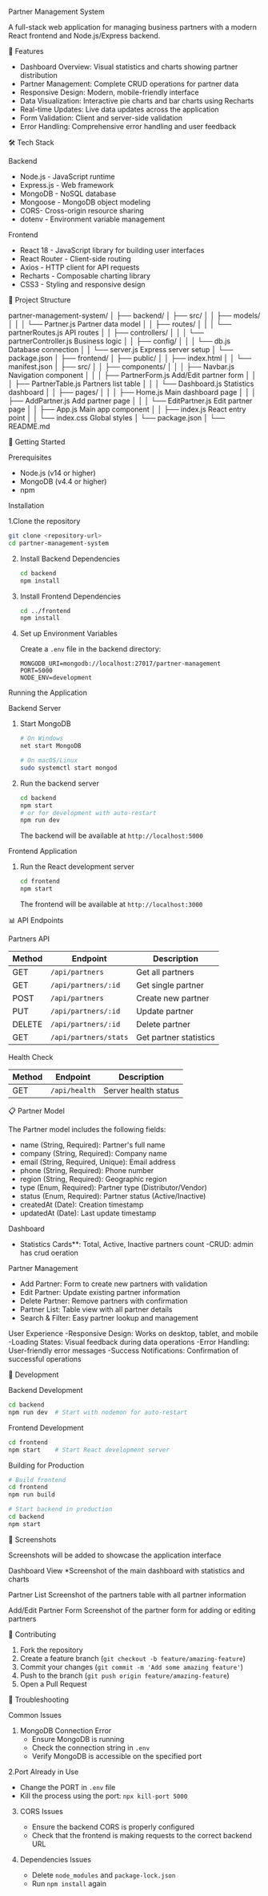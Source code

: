  Partner Management System

A full-stack web application for managing business partners with a modern React frontend and Node.js/Express backend.

 🚀 Features

- Dashboard Overview: Visual statistics and charts showing partner distribution
- Partner Management: Complete CRUD operations for partner data
- Responsive Design: Modern, mobile-friendly interface
- Data Visualization: Interactive pie charts and bar charts using Recharts
- Real-time Updates: Live data updates across the application
- Form Validation: Client and server-side validation
- Error Handling: Comprehensive error handling and user feedback

🛠️ Tech Stack

 Backend
- Node.js - JavaScript runtime
- Express.js - Web framework
- MongoDB - NoSQL database
- Mongoose - MongoDB object modeling
- CORS- Cross-origin resource sharing
- dotenv - Environment variable management

 Frontend
- React 18 - JavaScript library for building user interfaces
- React Router - Client-side routing
- Axios - HTTP client for API requests
- Recharts - Composable charting library
- CSS3 - Styling and responsive design

📁 Project Structure


partner-management-system/
│
├── backend/
│   ├── src/
│   │   ├── models/
│   │   │   └── Partner.js               Partner data model
│   │   ├── routes/
│   │   │   └── partnerRoutes.js         API routes
│   │   ├── controllers/
│   │   │   └── partnerController.js     Business logic
│   │   ├── config/
│   │   │   └── db.js                    Database connection
│   │   └── server.js                    Express server setup
│   └── package.json
│
├── frontend/
│   ├── public/
│   │   ├── index.html
│   │   └── manifest.json
│   ├── src/
│   │   ├── components/
│   │   │   ├── Navbar.js                Navigation component
│   │   │   ├── PartnerForm.js           Add/Edit partner form
│   │   │   ├── PartnerTable.js          Partners list table
│   │   │   └── Dashboard.js             Statistics dashboard
│   │   ├── pages/
│   │   │   ├── Home.js                   Main dashboard page
│   │   │   ├── AddPartner.js             Add partner page
│   │   │   └── EditPartner.js            Edit partner page
│   │   ├── App.js                        Main app component
│   │   ├── index.js                      React entry point
│   │   └── index.css                     Global styles
│   └── package.json
│
└── README.md


 🚀 Getting Started

 Prerequisites

- Node.js (v14 or higher)
- MongoDB (v4.4 or higher)
- npm 

 Installation

1.Clone the repository
   ```bash
   git clone <repository-url>
   cd partner-management-system
   ```

2. Install Backend Dependencies
   ```bash
   cd backend
   npm install
   ```

3. Install Frontend Dependencies
   ```bash
   cd ../frontend
   npm install
   ```

4. Set up Environment Variables
   
   Create a `.env` file in the backend directory:
   ```env
   MONGODB_URI=mongodb://localhost:27017/partner-management
   PORT=5000
   NODE_ENV=development
   ```

 Running the Application

Backend Server

1. Start MongoDB
   ```bash
   # On Windows
   net start MongoDB
   
   # On macOS/Linux
   sudo systemctl start mongod
   ```

2. Run the backend server
   ```bash
   cd backend
   npm start
   # or for development with auto-restart
   npm run dev
   ```

   The backend will be available at `http://localhost:5000`

Frontend Application

1. Run the React development server
   ```bash
   cd frontend
   npm start
   ```

   The frontend will be available at `http://localhost:3000`

📊 API Endpoints

Partners API

| Method | Endpoint | Description |
|--------|----------|-------------|
| GET | `/api/partners` | Get all partners |
| GET | `/api/partners/:id` | Get single partner |
| POST | `/api/partners` | Create new partner |
| PUT | `/api/partners/:id` | Update partner |
| DELETE | `/api/partners/:id` | Delete partner |
| GET | `/api/partners/stats` | Get partner statistics |

 Health Check

| Method | Endpoint | Description |
|--------|----------|-------------|
| GET | `/api/health` | Server health status |

 📋 Partner Model

The Partner model includes the following fields:

- name (String, Required): Partner's full name
- company (String, Required): Company name
- email (String, Required, Unique): Email address
- phone (String, Required): Phone number
- region (String, Required): Geographic region
- type (Enum, Required): Partner type (Distributor/Vendor)
- status (Enum, Required): Partner status (Active/Inactive)
- createdAt (Date): Creation timestamp
- updatedAt (Date): Last update timestamp

Dashboard
- Statistics Cards**: Total, Active, Inactive partners count
-CRUD: admin has crud oeration

Partner Management
- Add Partner: Form to create new partners with validation
- Edit Partner: Update existing partner information
- Delete Partner: Remove partners with confirmation
- Partner List: Table view with all partner details
- Search & Filter: Easy partner lookup and management

User Experience
-Responsive Design: Works on desktop, tablet, and mobile
-Loading States: Visual feedback during data operations
-Error Handling: User-friendly error messages
-Success Notifications: Confirmation of successful operations

 🔧 Development

 Backend Development

```bash
cd backend
npm run dev  # Start with nodemon for auto-restart
```

 Frontend Development

```bash
cd frontend
npm start    # Start React development server
```

 Building for Production

```bash
# Build frontend
cd frontend
npm run build

# Start backend in production
cd backend
npm start
```

 📸 Screenshots

Screenshots will be added to showcase the application interface

 Dashboard View
*Screenshot of the main dashboard with statistics and charts

Partner List
Screenshot of the partners table with all partner information

 Add/Edit Partner Form
Screenshot of the partner form for adding or editing partners

 🤝 Contributing

1. Fork the repository
2. Create a feature branch (`git checkout -b feature/amazing-feature`)
3. Commit your changes (`git commit -m 'Add some amazing feature'`)
4. Push to the branch (`git push origin feature/amazing-feature`)
5. Open a Pull Request



 🐛 Troubleshooting

 Common Issues

1. MongoDB Connection Error
   - Ensure MongoDB is running
   - Check the connection string in `.env`
   - Verify MongoDB is accessible on the specified port

2.Port Already in Use
   - Change the PORT in `.env` file
   - Kill the process using the port: `npx kill-port 5000`

3. CORS Issues
   - Ensure the backend CORS is properly configured
   - Check that the frontend is making requests to the correct backend URL

4. Dependencies Issues
   - Delete `node_modules` and `package-lock.json`
   - Run `npm install` again


